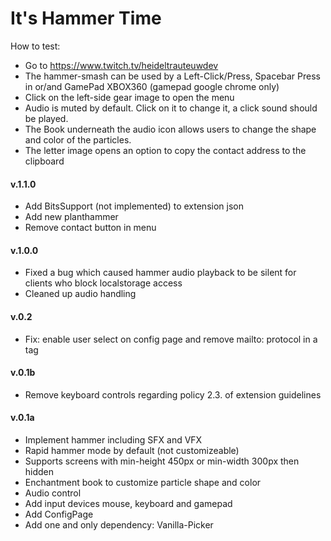 # It's Hammer Time

How to test:

-   Go to https://www.twitch.tv/heideltrauteuwdev
-   The hammer-smash can be used by a Left-Click/Press, Spacebar Press in or/and GamePad XBOX360 (gamepad google chrome only)
-   Click on the left-side gear image to open the menu
-   Audio is muted by default. Click on it to change it, a click sound should be played.
-   The Book underneath the audio icon allows users to change the shape and color of the particles.
-   The letter image opens an option to copy the contact address to the clipboard

#### v.1.1.0

-   Add BitsSupport (not implemented) to extension json
-   Add new planthammer
-   Remove contact button in menu

#### v.1.0.0

-   Fixed a bug which caused hammer audio playback to be silent for clients who block localstorage access
-   Cleaned up audio handling

#### v.0.2

-   Fix: enable user select on config page and remove mailto: protocol in a tag

#### v.0.1b

-   Remove keyboard controls regarding policy 2.3. of extension guidelines

#### v.0.1a

-   Implement hammer including SFX and VFX
-   Rapid hammer mode by default (not customizeable)
-   Supports screens with min-height 450px or min-width 300px then hidden
-   Enchantment book to customize particle shape and color
-   Audio control
-   Add input devices mouse, keyboard and gamepad
-   Add ConfigPage
-   Add one and only dependency: Vanilla-Picker
